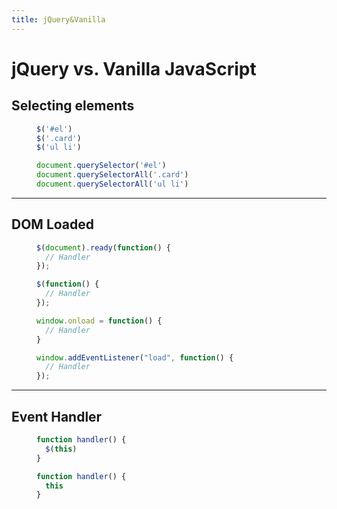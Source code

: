```yaml
---
title: jQuery&Vanilla
---
```


<link href="../assets/style.css" rel="stylesheet">


# jQuery vs. Vanilla JavaScript

<section>

## Selecting elements

<figure>

```js
$('#el')
$('.card')
$('ul li')
```

```js
document.querySelector('#el')
document.querySelectorAll('.card')
document.querySelectorAll('ul li')
```

</figure>
</section>

---

<section>

## DOM Loaded

<figure>

<div>

```js
$(document).ready(function() {
  // Handler
});
```

```js
$(function() {
  // Handler
});
```

</div>
<div>

```js
window.onload = function() {
  // Handler
}
```

```js
window.addEventListener("load", function() {
  // Handler
});
```

</div>
</figure>

</section>

---

<section>

## Event Handler

<figure>

```js
function handler() {
  $(this)
}
```

```js
function handler() {
  this
}
```

</figure>

</section>

